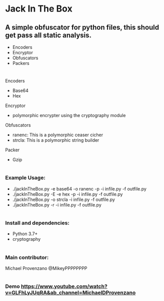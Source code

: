 # Jack In The Box


## A simple obfuscator for python files, this should get pass all static analysis.

* Encoders
* Encryptor
* Obfuscators
* Packers
#


Encoders
* Base64
* Hex

Encryptor
* polymorphic encrypter using the cryptography module

Obfuscators
* ranenc:       This is a polymorphic ceaser cicher
* strcla:       This is a polymorphic string builder 

Packer
* Gzip 

#
### Example Usage:

* ./jackInTheBox.py -e base64 -o ranenc -p -i infile.py -f outfile.py
* ./jackInTheBox.py -E -e hex -p -i infile.py -f outfile.py
* ./jackInTheBox.py -o strcla -i infile.py -f outfile.py
* ./jackInTheBox.py -r -i infile.py -f outfile.py

#
### Install and dependencies:
* Python 3.7+
* cryptography
#
### Main contributor:
Michael Provenzano @MikeyPPPPPPPP
#
### Demo https://www.youtube.com/watch?v=GLFhLyJUqRA&ab_channel=MichaelDProvenzano

